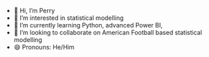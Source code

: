 - 👋 Hi, I’m Perry
- 👀 I’m interested in statistical modelling 
- 🌱 I’m currently learning Python, advanced Power BI, 
- 💞️ I’m looking to collaborate on American Football based statistical modelling
- 😄 Pronouns: He/Him

<!---
PerryPed314/PerryPed314 is a ✨ special ✨ repository because its `README.md` (this file) appears on your GitHub profile.
You can click the Preview link to take a look at your changes.
--->
